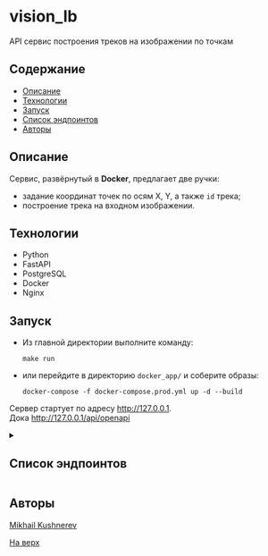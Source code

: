 # vision_lb

API сервис построения треков на изображении по точкам

## Содержание
- [Описание](#описание)
- [Технологии](#технологии)
- [Запуск](#запуск)
- <a href="#endpoints">Список эндпоинтов</a>
- [Авторы](#авторы)

## Описание

Сервис, развёрнутый в **Docker**, предлагает две ручки:
- задание координат точек по осям X, Y, а также `id` трека;
- построение трека на входном изображении.

## Технологии
- Python
- FastAPI
- PostgreSQL
- Docker
- Nginx

## Запуск

- Из главной директории выполните команду:

    ```
    make run
    ```

- или перейдите в директорию `docker_app/` и соберите образы:

    ```docker
    docker-compose -f docker-compose.prod.yml up -d --build
    ```


Сервер стартует по адресу http://127.0.0.1.  
Дока http://127.0.0.1/api/openapi

<details>
  <summary>
    <h2 id="endpoints">Список эндпоинтов</h2>
  </summary>

1. Задание параметров трека

```
POST /track/api/v1/set-points
Content-Type: application/json
```

**Request Body**
```json
{
  "track_id": <UUID>,
  "points": [
    {
      "x": <float>,
      "y": <float>
    }
  ]
}
```

2. Отрисовка трека

```
POST /track/api/v1/plot
Content-Type: multipart/form-data
```

**Request Body**
```
track_id = <UUID>
image = <image.png>
```

</details>

## Авторы

[Mikhail Kushnerev](https://github.com/Mikhail-Kushnerev)  

[На верх](#visionlb)
